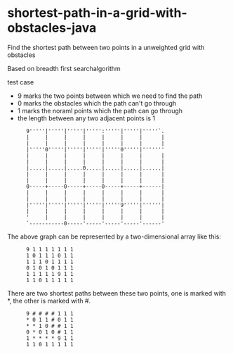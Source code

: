 # shortest-path-in-a-grid-with-obstacles-java
Find the shortest path between two points in a unweighted grid with obstacles

Based on breadth first searchalgorithm 

test case

* 9 marks the two points between which we need to find the path 
* 0 marks the obstacles which the path can't go through 
* 1 marks the noraml points which the path can go through
* the length between any two adjacent points is 1

```
      9'''''|'''''|'''''|''''':'''''|'''''|'''''`.
      |     |     |     |     |     |     |      |
      |     |     |     |     |     |     |      |
      |'''''0'''''|'''''|'''''|'''''0'''''|'''''''
      |     |     |     |     |     |     |      |
      |     |     |     |     |     |     |      |
      |.....|.....|.....0.....|.....|.....|......|
      |     |     |     |     |     |     |      |
      |     |     |     |     |     |     |      |
      0-----+-----0-----+-----0-----+-----+------|
      |     |     |     |     |     |     |      |
      |     |     |     |     |     |     |      |
      |'''''|'''''|'''''|'''''|'''''9'''''|''''''|
      |     |     |     |     |     |     |      |
      '     |     |     |     |     |     |      |
      `-----------0-----'-----'-----'-----'------'

```

The above graph can be represented by a two-dimensional array like this:

```
      9 1 1 1 1 1 1 1
      1 0 1 1 1 0 1 1 
      1 1 1 0 1 1 1 1
      0 1 0 1 0 1 1 1
      1 1 1 1 1 9 1 1
      1 1 0 1 1 1 1 1
```

There are two shortest paths between these two points, one is marked with *, the other is marked with #. 

```
      9 # # # # 1 1 1
      * 0 1 1 # 0 1 1 
      * * 1 0 # # 1 1
      0 * 0 1 0 # 1 1
      1 * * * * 9 1 1
      1 1 0 1 1 1 1 1
```
